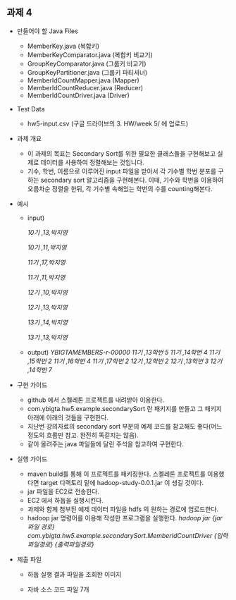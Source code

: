 ## 과제 4

- 만들어야 할 Java Files
  - MemberKey.java (복합키)
  - MemberKeyComparator.java (복합키 비교기)
  - GroupKeyComparator.java (그룹키 비교기)
  - GroupKeyPartitioner.java (그룹키 파티셔너)
  - MemberIdCountMapper.java (Mapper)
  - MemberIdCountReducer.java (Reducer)
  - MemberIdCountDriver.java (Driver)


- Test Data
  - hw5-input.csv (구글 드라이브의 3. HW/week 5/ 에 업로드)


- 과제 개요
  - 이 과제의 목표는 Secondary Sort를 위한 필요한 클래스들을 구현해보고 실제로 데이터를 사용하여 정렬해보는 것입니다.
  - 기수, 학번, 이름으로 이루어진 input 파일을 받아서 각 기수별 학번 분포를 구하는 secondary sort 알고리즘을 구현해본다. 이때, 기수와 학번을 이용하여 오름차순 정렬을 한뒤, 각 기수별 속해있는 학번의 수를 counting해본다. 

- 예시

  - input)

    *10기 ,13,박지영*
    
    *10기 ,11,박지영*
    
    *11기 ,17,박지영*
    
    *11기 ,11,박지영*
    
    *12기 ,10,박지영*
    
    *12기 ,13,박지영*
    
    *13기 ,14,박지영*
    
    *13기 ,13,박지영*
   
  - output)
    *YBIGTAMEMBERS-r-00000*
        *11기 ,13학번  5*
        *11기 ,14학번  4*
        *11기 ,15학번  2*
        *11기 ,16학번  4*
        *11기 ,17학번  2*
        *12기 ,12학번  2*
        *12기 ,13학번  3*
        *12기 ,14학번  7*
        

- 구현 가이드
  - github 에서 스켈레톤 프로젝트를 내려받아 이용한다.
  - com.ybigta.hw5.example.secondarySort 란 패키지를 만들고 그 패키지 아래에 아래의 것들을 구현한다.
  - 지난번 강의자료의 secondary sort 부분의 예제 코드를 참고해도 좋다(어느 정도의 흐름만 참고. 완전히 똑같지는 않음).
  - 같이 올려주는 java 파일들에 달린 주석을 참고하여 구현한다. 


- 실행 가이드

  - maven build를 통해 이 프로젝트를 패키징한다. 스켈레톤 프로젝트를 이용했다면 target 디렉토리 밑에 hadoop-study-0.0.1.jar 이 생길 것이다.
  - jar 파일을 EC2로 전송한다.
  - EC2 에서 하둡을 실행시킨다.
  - 과제와 함께 첨부된 예제 데이터 파일을 hdfs 의 원하는 경로에 업로드한다.
  - hadoop jar 명령어를 이용해 작성한 프로그램을 실행한다.
    *hadoop jar {jar 파일 경로} com.ybigta.hw5.example.secondarySort.MemberIdCountDriver {입력파일경로} {출력파일경로}*

- 제출 파일

  - 하둡 실행 결과 파일을 조회한 이미지

  - 자바 소스 코드 파일 7개

